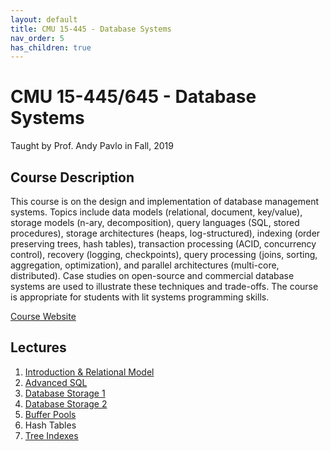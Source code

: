 ```yaml
---
layout: default
title: CMU 15-445 - Database Systems
nav_order: 5
has_children: true
---
```


# CMU 15-445/645 - Database Systems
Taught by Prof. Andy Pavlo in Fall, 2019

## Course Description
This course is on the design and implementation of database management systems. 
Topics include data models (relational, document, key/value), storage models 
(n-ary, decomposition), query languages (SQL, stored procedures), storage 
architectures (heaps, log-structured), indexing (order preserving trees, hash 
tables), transaction processing (ACID, concurrency control), recovery (logging, 
checkpoints), query processing (joins, sorting, aggregation, optimization), and 
parallel architectures (multi-core, distributed). Case studies on open-source and 
commercial database systems are used to illustrate these techniques and trade-offs.
The course is appropriate for students with lit systems programming skills.

[Course Website](https://15445.courses.cs.cmu.edu/fall2019/)

## Lectures 
1. [Introduction & Relational Model](./lec1.md)
2. [Advanced SQL](./lec2.md)
3. [Database Storage 1](./lec3.md)
4. [Database Storage 2](./lec4.md)
5. [Buffer Pools](./lec5.md)
6. Hash Tables
7. [Tree Indexes](./lec7.md)